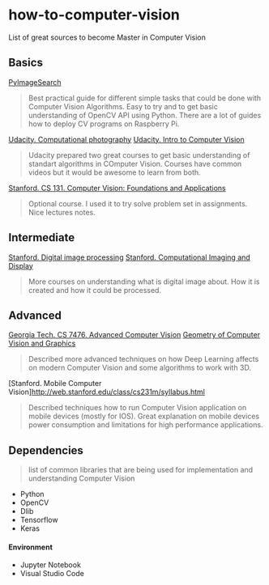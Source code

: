 # how-to-computer-vision
List of great sources to become Master in Computer Vision

## Basics

[PyImageSearch](http://www.pyimagesearch.com/)
> Best practical guide for different simple tasks that could be done with Computer Vision Algorithms. Easy to try and to get basic understanding of OpenCV API using Python. There are a lot of guides how to deploy CV programs on Raspberry Pi.


[Udacity. Computational photography](https://www.udacity.com/course/computational-photography--ud955)
[Udacity. Intro to Computer Vision](https://www.udacity.com/course/introduction-to-computer-vision--ud810)
> Udacity prepared two great courses to get basic understanding of standart algorithms in COmputer Vision. Courses have common videos but it would be awesome to learn from both.

[Stanford. CS 131. Computer Vision: Foundations and Applications](http://vision.stanford.edu/teaching/cs131_fall1617/schedule.html)
> Optional course. I used it to try solve problem set in assignments. Nice lectures notes. 

## Intermediate

[Stanford. Digital image processing](https://web.stanford.edu/class/ee368/schedule.html)
[Stanford. Computational Imaging and Display](http://stanford.edu/class/ee367/)
> More courses on understanding what is digital image about. How it is created and how it could be processed.

## Advanced

[Georgia Tech. CS 7476. Advanced Computer Vision](https://www.cc.gatech.edu/~hays/7476/)
[Geometry of Computer Vision and Graphics](https://cw.fel.cvut.cz/wiki/courses/a4m33gvg/start)
> Described more advanced techniques on how Deep Learning affects on modern Computer Vision and some algorithms to work with 3D.

[Stanford. Mobile Computer Vision]http://web.stanford.edu/class/cs231m/syllabus.html
> Described techniques how to run Computer Vision application on mobile devices (mostly for IOS). Great explanation on mobile devices power consumption and limitations for high performance applications. 


## Dependencies

> list of common libraries that are being used for implementation and understanding Computer Vision

- Python 
- OpenCV    
- Dlib
- Tensorflow
- Keras

#### Environment
- Jupyter Notebook
- Visual Studio Code









